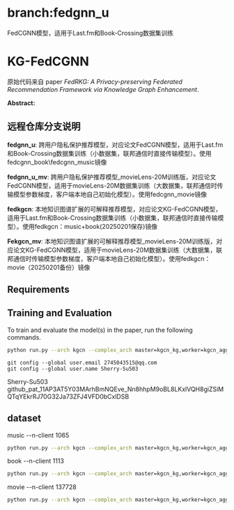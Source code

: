 # branch:fedgnn_u
FedCGNN模型，适用于Last.fm和Book-Crossing数据集训练

# KG-FedCGNN

原始代码来自 paper *FedRKG: A Privacy-preserving Federated Recommendation Framework
via Knowledge Graph Enhancement*.

**Abstract:**

## 远程仓库分支说明
**fedgnn_u**: 跨用户隐私保护推荐模型，对应论文FedCGNN模型，适用于Last.fm和Book-Crossing数据集训练（小数据集，联邦通信时直接传输模型）。使用fedcgnn_book\fedcgnn_music镜像

**fedgnn_u_mv**: 跨用户隐私保护推荐模型_movieLens-20M训练版，对应论文FedCGNN模型，适用于movieLens-20M数据集训练（大数据集，联邦通信时传输模型参数梯度，客户端本地自己初始化模型）。使用fedcgnn_movie镜像

**fedkgcn**: 本地知识图谱扩展的可解释推荐模型，对应论文KG-FedCGNN模型，适用于Last.fm和Book-Crossing数据集训练（小数据集，联邦通信时直接传输模型）。使用fedkgcn：music+book(20250201保存)镜像

**Fekgcn_mv**: 本地知识图谱扩展的可解释推荐模型_movieLens-20M训练版，对应论文KG-FedCGNN模型，适用于movieLens-20M数据集训练（大数据集，联邦通信时传输模型参数梯度，客户端本地自己初始化模型）。使用fedkgcn：movie（20250201备份）镜像

## Requirements


## Training and Evaluation

To train and evaluate the model(s) in the paper, run the following commands.
```bash
python run.py --arch kgcn --complex_arch master=kgcn_kg,worker=kgcn_aggregate --experiment serial --data music --pin_memory True --batch_size 32 --num_workers 1 --partition_data non_iid_dirichlet --non_iid_alpha 1 --train_data_ratio 1 --val_data_ratio 0 --n_clients 1872 --participation_ratio 1 --n_comm_rounds 2000 --local_n_epochs 1 --world_conf 0,0,1,1,100 --on_cuda True --fl_aggregate scheme=federated_average --optimizer adam --lr 5e-4 --local_prox_term 0 --lr_warmup False --lr_warmup_epochs 5 --lr_warmup_epochs_upper_bound 150 --lr_scheduler MultiStepLR --lr_decay 0.1 --weight_decay 1e-4 --use_nesterov False --momentum_factor 0 --track_time False --display_tracked_time False --hostfile hostfile --manual_seed 7 --pn_normalize True --same_seed_process False --python_path /root/miniconda3/bin/python
```

```
git config --global user.email 2745043515@qq.com
git config --global user.name Sherry-Su503
  ```
Sherry-Su503
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

## dataset
music   --n-client 1065

```bash
python run.py --arch kgcn --complex_arch master=kgcn_kg,worker=kgcn_aggregate --experiment serial --data music --pin_memory True --batch_size 32 --num_workers 1 --partition_data non_iid_dirichlet --non_iid_alpha 1 --train_data_ratio 1 --val_data_ratio 0 --n_clients 1065 --participation_ratio 1 --n_comm_rounds 2000 --local_n_epochs 1 --world_conf 0,0,1,1,100 --on_cuda True --fl_aggregate scheme=federated_average --optimizer adam --lr 5e-4 --local_prox_term 0 --lr_warmup False --lr_warmup_epochs 5 --lr_warmup_epochs_upper_bound 150 --lr_scheduler MultiStepLR --lr_decay 0.1 --weight_decay 1e-4 --use_nesterov False --momentum_factor 0 --track_time False --display_tracked_time False --hostfile hostfile --manual_seed 7 --pn_normalize True --same_seed_process False --python_path /root/miniconda3/bin/python
```


book  --n-client 1113
```bash
python run.py --arch kgcn --complex_arch master=kgcn_kg,worker=kgcn_aggregate --experiment serial --data book --pin_memory True --batch_size 32 --num_workers 1 --partition_data non_iid_dirichlet --non_iid_alpha 1 --train_data_ratio 1 --val_data_ratio 0 --n_clients 1113 --participation_ratio 1 --n_comm_rounds 2000 --local_n_epochs 1 --world_conf 0,0,1,1,100 --on_cuda True --fl_aggregate scheme=federated_average --optimizer adam --lr 5e-4 --local_prox_term 0 --lr_warmup False --lr_warmup_epochs 5 --lr_warmup_epochs_upper_bound 150 --lr_scheduler MultiStepLR --lr_decay 0.1 --weight_decay 1e-4 --use_nesterov False --momentum_factor 0 --track_time False --display_tracked_time False --hostfile hostfile --manual_seed 7 --pn_normalize True --same_seed_process False --python_path /root/miniconda3/bin/python
```

movie  --n-client 137728
```bash
python run.py --arch kgcn --complex_arch master=kgcn_kg,worker=kgcn_aggregate --experiment serial --data movie --pin_memory True --batch_size 32 --num_workers 1 --partition_data non_iid_dirichlet --non_iid_alpha 1 --train_data_ratio 1 --val_data_ratio 0 --n_clients 137728 --participation_ratio 1 --n_comm_rounds 2000 --local_n_epochs 1 --world_conf 0,0,1,1,100 --on_cuda True --fl_aggregate scheme=federated_average --optimizer adam --lr 5e-4 --local_prox_term 0 --lr_warmup False --lr_warmup_epochs 5 --lr_warmup_epochs_upper_bound 150 --lr_scheduler MultiStepLR --lr_decay 0.1 --weight_decay 1e-4 --use_nesterov False --momentum_factor 0 --track_time False --display_tracked_time False --hostfile hostfile --manual_seed 7 --pn_normalize True --same_seed_process False --python_path /root/miniconda3/bin/python
```



